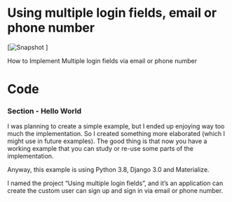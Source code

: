 # Using multiple login fields, email or phone number

[![Snapshot](https://repository-images.githubusercontent.com/233482656/159dcd80-44c9-11ea-8e3c-452c3ad4d653)
]

How to Implement Multiple login fields via email or phone number

# Code

### Section - Hello World

I was planning to create a simple example, but I ended up enjoying way too much the implementation. So I created something more elaborated (which I might use in future examples). The good thing is that now you have a working example that you can study or re-use some parts of the implementation.

Anyway, this example is using Python 3.8, Django 3.0 and Materialize.

I named the project “Using multiple login fields”, and it’s an application can create the custom user can sign up and sign in via email or phone number.

